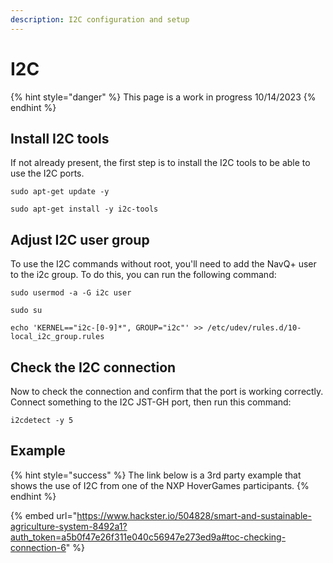 ```yaml
---
description: I2C configuration and setup
---
```


# I2C

{% hint style="danger" %}
This page is a work in progress 10/14/2023
{% endhint %}

## Install I2C tools

If not already present, the first step is to install the I2C tools to be able to use the I2C ports.&#x20;

```
sudo apt-get update -y
```

```
sudo apt-get install -y i2c-tools
```

##

## Adjust I2C user group

To use the I2C commands without root, you'll need to add the NavQ+ user to the i2c group. To do this, you can run the following command:

```
sudo usermod -a -G i2c user
```

```
sudo su
```

```
echo 'KERNEL=="i2c-[0-9]*", GROUP="i2c"' >> /etc/udev/rules.d/10-local_i2c_group.rules
```

##

## Check the I2C connection

Now to check the connection and confirm that the port is working correctly. Connect something to the I2C JST-GH port, then run this command:

```
i2cdetect -y 5
```

## Example

{% hint style="success" %}
The link below is a 3rd party example that shows the use of I2C from one of the NXP HoverGames participants.
{% endhint %}

{% embed url="https://www.hackster.io/504828/smart-and-sustainable-agriculture-system-8492a1?auth_token=a5b0f47e26f311e040c56947e273ed9a#toc-checking-connection-6" %}
